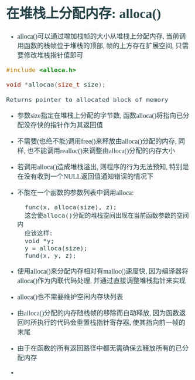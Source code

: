 <font size=4 color=#264246 face="微软雅黑">

# 在堆栈上分配内存: alloca()

+ alloca()可以通过增加栈帧的大小从堆栈上分配内存, 当前调用函数的栈帧位于堆栈的顶部, 帧的上方存在扩展空间, 只需要修改堆栈指针值即可

```c
#include <alloca.h>

void *allocaa(size_t size);

Returns pointer to allocated block of memory
```

+ 参数size指定在堆栈上分配的字节数, 函数alloca()将指向已分配没存快的指针作为其返回值
+ 不需要(也绝不能)调用free()来释放由alloca()分配的内存, 同样, 也不能调用realloc()来调整由alloca()分配的内存大小
+ 若调用alloca()造成堆栈溢出, 则程序的行为无法预知, 特别是在没有收到一个NULL返回值通知错误的情况下
+ 不能在一个函数的参数列表中调用alloca:
	
		func(x, alloca(size), z);
		这会使alloca()分配的堆栈空间出现在当前函数参数的空间内
		应该这样:
		void *y;
		y = alloca(size);
		fund(x, y, z);

+ 使用alloca()来分配内存相对有malloc()速度快, 因为编译器将alloca()作为内联代码处理, 并通过直接调整堆栈指针来实现
+ alloca()也不需要维护空闲内存块列表
+ 由alloca()分配的内存随栈帧的移除而自动释放, 因为函数返回时所执行的代码会重置栈指针寄存器, 使其指向前一帧的末尾
+ 由于在函数的所有返回路径中都无需确保去释放所有的已分配内存
+ 